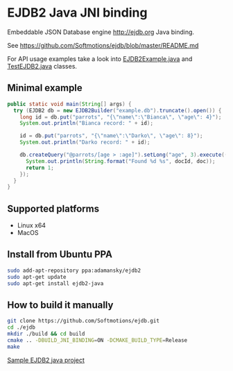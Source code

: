 # EJDB2 Java JNI binding

Embeddable JSON Database engine http://ejdb.org Java binding.

See https://github.com/Softmotions/ejdb/blob/master/README.md

For API usage examples take a look into [EJDB2Example.java](https://github.com/Softmotions/ejdb/tree/master/src/bindings/ejdb2_jni/src/main/java/com/softmotions/ejdb2/example/EJDB2Example.java) and [TestEJDB2.java](https://github.com/Softmotions/ejdb/blob/master/src/bindings/ejdb2_jni/src/test/java/com/softmotions/ejdb2/TestEJDB2.java) classes.

## Minimal example

```java
public static void main(String[] args) {
  try (EJDB2 db = new EJDB2Builder("example.db").truncate().open()) {
    long id = db.put("parrots", "{\"name\":\"Bianca\", \"age\": 4}");
    System.out.println("Bianca record: " + id);

    id = db.put("parrots", "{\"name\":\"Darko\", \"age\": 8}");
    System.out.println("Darko record: " + id);

    db.createQuery("@parrots/[age > :age]").setLong("age", 3).execute((docId, doc) -> {
      System.out.println(String.format("Found %d %s", docId, doc));
      return 1;
    });
  }
}
```

## Supported platforms

* Linux x64
* MacOS

## Install from Ubuntu PPA

```sh
sudo add-apt-repository ppa:adamansky/ejdb2
sudo apt-get update
sudo apt-get install ejdb2-java
```

## How to build it manually

``` sh
git clone https://github.com/Softmotions/ejdb.git
cd ./ejdb
mkdir ./build && cd build
cmake .. -DBUILD_JNI_BINDING=ON -DCMAKE_BUILD_TYPE=Release
make
```


[Sample EJDB2 java project](./example)

